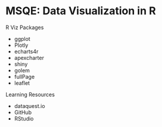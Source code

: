 # MSQE: Data Visualization in R

R Viz Packages
 - ggplot
 - Plotly
 - echarts4r
 - apexcharter
 - shiny
 - golem
 - fullPage
 - leaflet

Learning Resources
 - dataquest.io
 - GitHub
 - RStudio

